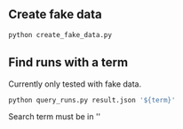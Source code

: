## Create fake data
```bash
python create_fake_data.py 
```

## Find runs with a term
Currently only tested with fake data.
```bash
python query_runs.py result.json '${term}'
```

Search term must be in ''